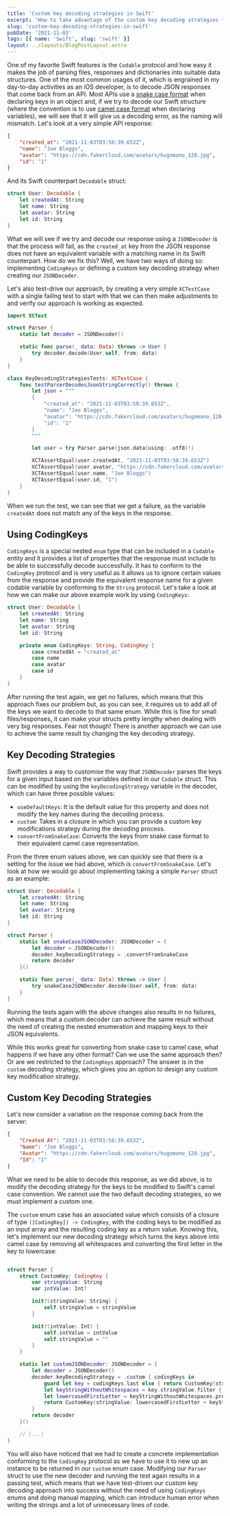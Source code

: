 ```yaml
---
title: 'Custom key decoding strategies in Swift'
excerpt: 'How to take advantage of the custom key decoding strategies to avoid unnecessary CodingKeys implementations'
slug: 'custom-key-decoding-strategies-in-swift'
pubDate: '2021-11-03'
tags: [{ name: 'Swift', slug: 'swift' }]
layout: ../layouts/BlogPostLayout.astro
---
```


One of my favorite Swift features is the `Codable` protocol and how easy it makes the job of parsing files, responses and dictionaries into suitable data structures. One of the most common usages of it, which is engrained in my day-to-day activities as an iOS developer, is to decode JSON responses that come back from an API. Most APIs use a [snake case format](https://en.wikipedia.org/wiki/Snake_case) when declaring keys in an object and, if we try to decode our Swift structure (where the convention is to use [camel case format](https://en.wikipedia.org/wiki/Camel_case) when declaring variables), we will see that it will give us a decoding error, as the naming will mismatch. Let's look at a very simple API response:

```json:UserResponse.json
{
    "created_at": "2021-11-03T03:58:39.653Z",
    "name": "Joe Bloggs",
    "avatar": "https://cdn.fakercloud.com/avatars/hugomano_128.jpg",
    "id": "1"
}
```

And its Swift counterpart `Decodable` struct:

```swift:User.swift
struct User: Decodable {
    let createdAt: String
    let name: String
    let avatar: String
    let id: String
}
```

What we will see if we try and decode our response using a `JSONDecoder` is that the process will fail, as the `created_at` key from the JSON response does not have an equivalent variable with a matching name in its Swift counterpart. How do we fix this? Well, we have two ways of doing so: implementing `CodingKeys` or defining a custom key decoding strategy when creating our `JSONDecoder`.

Let's also test-drive our approach, by creating a very simple `XCTestCase` with a single failing test to start with that we can then make adjustments to and verify our approach is working as expected.

```swift:KeyDecodingStrategiesTests.swift
import XCTest

struct Parser {
    static let decoder = JSONDecoder()

    static func parse(_ data: Data) throws -> User {
        try decoder.decode(User.self, from: data)
    }
}

class KeyDecodingStrategiesTests: XCTestCase {
    func testParserDecodesJsonStringCorrectly() throws {
        let json = """
        {
            "created_at": "2021-11-03T03:58:39.653Z",
            "name": "Joe Bloggs",
            "avatar": "https://cdn.fakercloud.com/avatars/hugomano_128.jpg",
            "id": "1"
        }
        """

        let user = try Parser.parse(json.data(using: .utf8)!)

        XCTAssertEqual(user.createdAt, "2021-11-03T03:58:39.653Z")
        XCTAssertEqual(user.avatar, "https://cdn.fakercloud.com/avatars/hugomano_128.jpg")
        XCTAssertEqual(user.name, "Joe Bloggs")
        XCTAssertEqual(user.id, "1")
    }
}
```

When we run the test, we can see that we get a failure, as the variable `createdAt` does not match any of the keys in the response.

## Using CodingKeys

`CodingKeys` is a special nested `enum` type that can be included in a `Codable` entity and it provides a list of properties that the response must include to be able to successfully decode successfully. It has to conform to the `CodingKey` protocol and is very useful as it allows us to ignore certain values from the response and provide the equivalent response name for a given codable variable by conforming to the `String` protocol. Let's take a look at how we can make our above example work by using `CodingKeys`:

```swift:User.swift
struct User: Decodable {
    let createdAt: String
    let name: String
    let avatar: String
    let id: String

    private enum CodingKeys: String, CodingKey {
        case createdAt = "created_at"
        case name
        case avatar
        case id
    }
}
```

After running the test again, we get no failures, which means that this approach fixes our problem but, as you can see, it requires us to add all of the keys we want to decode to that same enum. While this is fine for small files/responses, it can make your structs pretty lengthy when dealing with very big responses. Fear not though! There is another approach we can use to achieve the same result by changing the key decoding strategy.

## Key Decoding Strategies

Swift provides a way to customise the way that `JSONDecoder` parses the keys for a given input based on the variables defined in our `Codable` struct. This can be modified by using the `keyDecodingStrategy` variable in the decoder, which can have three possible values:

- `useDefaultKeys`: It is the default value for this property and does not modify the key names during the decoding process.
- `custom`: Takes in a closure in which you can provide a custom key modifications strategy during the decoding process.
- `convertFromSnakeCase`: Converts the keys from snake case format to their equivalent camel case representation.

From the three enum values above, we can quickly see that there is a setting for the issue we had above, which is `convertFromSnakeCase`. Let's look at how we would go about implementing taking a simple `Parser` struct as an example:

```swift:User.swift
struct User: Decodable {
    let createdAt: String
    let name: String
    let avatar: String
    let id: String
}

struct Parser {
    static let snakeCaseJSONDecoder: JSONDecoder = {
        let decoder = JSONDecoder()
        decoder.keyDecodingStrategy = .convertFromSnakeCase
        return decoder
    }()

    static func parse(_ data: Data) throws -> User {
        try snakeCaseJSONDecoder.decode(User.self, from: data)
    }
}
```

Running the tests again with the above changes also results in no failures, which means that a custom decoder can achieve the same result without the need of creating the nested enumeration and mapping keys to their JSON equivalents.

While this works great for converting from snake case to camel case, what happens if we have any other format? Can we use the same approach then? Or are we restricted to the `CodingKeys` approach? The answer is in the `custom` decoding strategy, which gives you an option to design any custom key modification strategy.

## Custom Key Decoding Strategies

Let's now consider a variation on the response coming back from the server:

```json:UserResponse.json
{
    "Created At": "2021-11-03T03:58:39.653Z",
    "Name": "Joe Bloggs",
    "Avatar": "https://cdn.fakercloud.com/avatars/hugomano_128.jpg",
    "Id": "1"
}
```

What we need to be able to decode this response, as we did above, is to modify the decoding strategy for the keys to be modified to Swift's camel case convention. We cannot use the two default decoding strategies, so we must implement a custom one.

The `custom` enum case has an associated value which consists of a closure of type `([CodingKey]) -> CodingKey`, with the coding keys to be modified as an input array and the resulting coding key as a return value. Knowing this, let's implement our new decoding strategy which turns the keys above into camel case by removing all whitespaces and converting the first letter in the key to lowercase:

```swift:User.swift

struct Parser {
    struct CustomKey: CodingKey {
        var stringValue: String
        var intValue: Int?

        init?(stringValue: String) {
            self.stringValue = stringValue
        }

        init?(intValue: Int) {
            self.intValue = intValue
            self.stringValue = ""
        }
    }

    static let customJSONDecoder: JSONDecoder = {
        let decoder = JSONDecoder()
        decoder.keyDecodingStrategy = .custom { codingKeys in
            guard let key = codingKeys.last else { return CustomKey(stringValue: "")! }
            let keyStringWithoutWhitespaces = key.stringValue.filter { !$0.isWhitespace }
            let lowercasedFirstLetter = keyStringWithoutWhitespaces.prefix(1).lowercased()
            return CustomKey(stringValue: lowercasedFirstLetter + keyStringWithoutWhitespaces.dropFirst())!
        }
        return decoder
    }()

    // [...]
}

```

You will also have noticed that we had to create a concrete implementation conforming to the `CodingKey` protocol as we have to use it to new up an instance to be returned in our `custom` enum case. Modifying our `Parser` struct to use the new decoder and running the test again results in a passing test, which means that we have test-driven our custom key decoding approach into success without the need of using `CodingKeys` enums and doing manual mapping, which can introduce human error when writing the strings and a lot of unnecessary lines of code.
